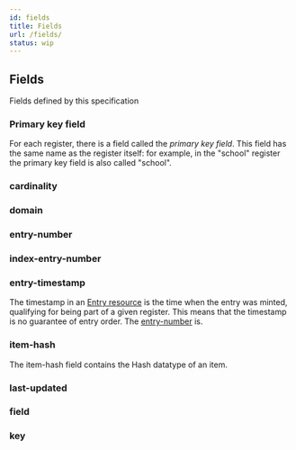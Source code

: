 ```yaml
---
id: fields
title: Fields
url: /fields/
status: wip
---
```


## Fields

Fields defined by this specification

### Primary key field

For each register, there is a field called the <em>primary key
field</em>. This field has the same name as the register itself: for
example, in the "school" register the primary key field is also called
"school".

### cardinality

### domain

### entry-number

### index-entry-number

### entry-timestamp

The timestamp in an <a href="#entry-resource">Entry resource</a> is the time when the entry was minted,
qualifying for being part of a given register. This means that the timestamp
is no guarantee of entry order. The <a href="#entry-number-field">entry-number</a> is.

### item-hash

The item-hash field contains the Hash datatype of an item.

### last-updated

### field

### key


